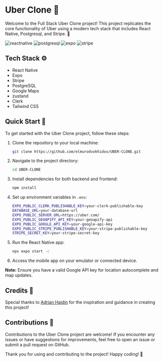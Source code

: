 # Uber Clone 🚖

Welcome to the Full Stack Uber Clone project! This project replicates the core functionality of Uber using a modern tech stack that includes React Native, Postgresql, and Stripe. 🚀

  <div>
    <img src="https://img.shields.io/badge/-React_Native-black?style=for-the-badge&logoColor=white&logo=react&color=61DAFB" alt="reactnative" />
    <img src="https://img.shields.io/badge/-PostgreSQL-black?style=for-the-badge&logoColor=white&logo=postgresql&color=4169E1" alt="postgresql" />
    <img src="https://img.shields.io/badge/-Expo-black?style=for-the-badge&logoColor=white&logo=expo&color=000020" alt="expo" />
    <img src="https://img.shields.io/badge/-Stripe-black?style=for-the-badge&logoColor=white&logo=stripe&color=008CDD" alt="stripe" />
  </div>

## Tech Stack ⚙️

- React Native
- Expo
- Stripe
- PostgreSQL
- Google Maps
- zustand
- Clerk
- Tailwind CSS

## Quick Start 🚀

To get started with the Uber Clone project, follow these steps:

1. Clone the repository to your local machine:

    ```bash
    git clone https://github.com/elmurodvokhidov/UBER-CLONE.git
    ```

2. Navigate to the project directory:

    ```bash
    cd UBER-CLONE
    ```

3. Install dependencies for both backend and frontend:

    ```bash
    npm install
    ```

4. Set up environment variables in `.env`:

    ```bash
    EXPO_PUBLIC_CLERK_PUBLISHABLE_KEY=your-clerk-publishable-key
    DATABASE_URL=your-database-url
    EXPO_PUBLIC_SERVER_URL=https://uber.com/
    EXPO_PUBLIC_GEOAPIFY_API_KEY=your-geoapify-api
    EXPO_PUBLIC_GOOGLE_API_KEY=your-google-api-key
    EXPO_PUBLIC_STRIPE_PUBLISHABLE_KEY=your-stripe-publishable-key
    STRIPE_SECRET_KEY=your-stripe-secret-key
    ```

5. Run the React Native app:

    ```bash
    npx expo start -c
    ```

6. Access the mobile app on your emulator or connected device.

**Note:** Ensure you have a valid Google API key for location autocomplete and map updates.

## Credits 🙌

Special thanks to [Adrian Hajdin](https://github.com/adrianhajdin) for the inspiration and guidance in creating this project!

## Contributions 🌟

Contributions to the Uber Clone project are welcome! If you encounter any issues or have suggestions for improvements, feel free to open an issue or submit a pull request on GitHub.

Thank you for using and contributing to the project! Happy coding! 🎉